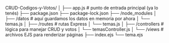CRUD-Codigos-y-Votos/
│
├── app.js                # punto de entrada principal (ya lo tenés)
├── package.json
├── package-lock.json
├── /node_modules
│
├── /datos                 # aquí guardamos los datos en memoria por ahora
│    └── temas.js
│
├── /routes               # rutas Express
│    └── temas.js
│
├── /controllers          # lógica para manejar CRUD y votos
│    └── temasController.js
│
└── /views                # archivos EJS para renderizar páginas
     ├── index.ejs
     └── tema.ejs
